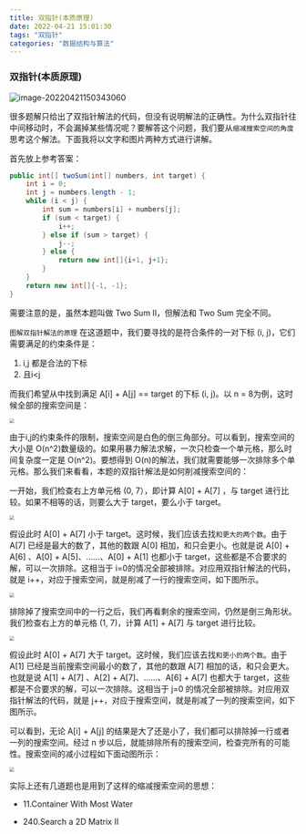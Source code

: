 ```yaml
---
title: 双指针(本质原理)
date: 2022-04-21 15:01:30
tags: "双指针"
categories: "数据结构与算法"
---
```


### 双指针(本质原理)

![image-20220421150343060](https://cdn.jsdelivr.net/gh/Prism-10297/picgoImg/img/image-20220421150343060.png)

很多题解只给出了双指针解法的代码，但没有说明解法的正确性。为什么双指针往中间移动时，不会漏掉某些情况呢？要解答这个问题，我们要从`缩减搜索空间的角度`思考这个解法。下面我将以文字和图片两种方式进行讲解。

首先放上参考答案：

```java
public int[] twoSum(int[] numbers, int target) {
    int i = 0;
    int j = numbers.length - 1;
    while (i < j) {
        int sum = numbers[i] + numbers[j];
        if (sum < target) {
            i++;
        } else if (sum > target) {
            j--;
        } else {
            return new int[]{i+1, j+1};
        }
    }
    return new int[]{-1, -1};
}
```


需要注意的是，虽然本题叫做 Two Sum II，但解法和 Two Sum 完全不同。

`图解双指针解法的原理`
在这道题中，我们要寻找的是符合条件的一对下标 (i, j)，它们需要满足的约束条件是：

1. i,j 都是合法的下标
2. 且i<j

而我们希望从中找到满足 A[i] + A[j] == target 的下标 (i, j)。以 n = 8为例，这时候全部的搜索空间是：

<img src="https://cdn.jsdelivr.net/gh/Prism-10297/picgoImg/img/6ee3750f6036a7a6249197e5b640bfc0564153ca1a61c1e35aad51f3a8f9dc5e.jpg" style="zoom:50%;" />

由于i,j的约束条件的限制，搜索空间是白色的倒三角部分。可以看到，搜索空间的大小是 O(n^2)数量级的。如果用暴力解法求解，一次只检查一个单元格，那么时间复杂度一定是 O(n^2)。要想得到 O(n)的解法，我们就需要能够一次排除多个单元格。那么我们来看看，本题的双指针解法是如何削减搜索空间的：

一开始，我们检查右上方单元格 (0, 7），即计算 A[0] + A[7] ，与 target 进行比较。如果不相等的话，则要么大于 target，要么小于 target。

<img src="https://cdn.jsdelivr.net/gh/Prism-10297/picgoImg/img/11af3da798c61eb69691db9ac28c74383b4c5f9586c39689e0529b423c669221.jpg" style="zoom:50%;" />

假设此时 A[0] + A[7] 小于 target。这时候，我们应该去找`和更大的两个数`。由于 A[7] 已经是最大的数了，其他的数跟 A[0] 相加，和只会更小。也就是说 A[0] + A[6] 、A[0] + A[5]、……、A[0] + A[1] 也都小于 target，这些都是不合要求的解，可以一次排除。这相当于 i=0的情况全部被排除。对应用双指针解法的代码，就是 i++，对应于搜索空间，就是削减了一行的搜索空间，如下图所示。

<img src="https://cdn.jsdelivr.net/gh/Prism-10297/picgoImg/img/50d93bb2d2ce3e2985460586d4350e8205543965d9689632a20f5650dde3cb95.jpg" style="zoom:50%;" />

排除掉了搜索空间中的一行之后，我们再看剩余的搜索空间，仍然是倒三角形状。我们检查右上方的单元格 (1, 7)，计算 A[1] + A[7] 与 target 进行比较。

<img src="https://cdn.jsdelivr.net/gh/Prism-10297/picgoImg/img/43cd9bb40aceb37a12c9ed4fe04e2df905a3f2be7e28cbd15465bbe3a8034915.jpg" style="zoom:50%;" />

假设此时 A[0] + A[7] 大于 target。这时候，我们应该去找`和更小的两个数`。由于 A[1] 已经是当前搜索空间最小的数了，其他的数跟 A[7] 相加的话，和只会更大。也就是说 A[1] + A[7] 、A[2] + A[7]、……、A[6] + A[7] 也都大于 target，这些都是不合要求的解，可以一次排除。这相当于 j=0 的情况全部被排除。对应用双指针解法的代码，就是 j++，对应于搜索空间，就是削减了一列的搜索空间，如下图所示。

可以看到，无论 A[i] + A[j] 的结果是大了还是小了，我们都可以排除掉一行或者一列的搜索空间。经过 n 步以后，就能排除所有的搜索空间，检查完所有的可能性。搜索空间的减小过程如下面动图所示：

<img src="https://cdn.jsdelivr.net/gh/Prism-10297/picgoImg/img/9ebb3ff74f0706c3c350b7fb91fea343e54750eb5b6ae6a4a3493421a019922a.gif" style="zoom:50%;" />

实际上还有几道题也是用到了这样的缩减搜索空间的思想：

+ 11.Container With Most Water

+ 240.Search a 2D Matrix II

